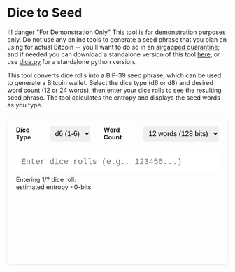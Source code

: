 # Dice to Seed

!!! danger "For Demonstration Only"
    This tool is for demonstration purposes only.
    Do not use any online tools to generate a seed phrase that you plan on using for actual Bitcoin -- you'll want to do so in an [airgapped quarantine](../saving/sovereignty/level-5.md);
    and if needed you can download a standalone version of this tool [here](https://github.com/rschristopher/airgap/blob/main/dice.html), or use [dice.py](https://github.com/rschristopher/airgap/blob/main/dice.py) for a standalone python version.

This tool converts dice rolls into a BIP-39 seed phrase, which can be used to generate a Bitcoin wallet. Select the dice type (d6 or d8) and desired word count (12 or 24 words), then enter your dice rolls to see the resulting seed phrase. The tool calculates the entropy and displays the seed words as you type.

<div class="dice-to-seed-container">
    <div class="dropdown-container">
        <div class="dropdown-pair">
            <label for="dice_type">Dice Type</label>
            <select id="dice_type" onchange="updateConfig()">
                <option value="6">d6 (1-6)</option>
                <option value="8">d8 (1-8)</option>
            </select>
        </div>
        <div class="dropdown-pair">
            <label for="word_count">Word Count</label>
            <select id="word_count" onchange="updateConfig()">
                <option value="12">12 words (128 bits)</option>
                <option value="24">24 words (256 bits)</option>
            </select>
        </div>
    </div>
    <input type="text" id="rolls" placeholder="Enter dice rolls (e.g., 123456...)" oninput="updateSeed()">
    <div id="progress">Entering 1/? dice roll:</div>
    <div id="entropy">estimated entropy <0-bits</div>
    <pre id="seed_words"></pre>
</div>

<style>
.dice-to-seed-container {
    padding: 20px;
    background-color: var(--md-default-bg-color);
    border-radius: 8px;
    box-shadow: 0 2px 4px rgba(0,0,0,0.1);
    margin: 20px auto;
    border: 1px solid var(--md-default-fg-color--light);
}
.dice-to-seed-container .dropdown-container {
    display: flex;
    align-items: center;
    gap: 30px;
    margin-bottom: 15px;
}
.dice-to-seed-container .dropdown-pair {
    display: flex;
    align-items: center;
    gap: 10px;
}
.dice-to-seed-container label {
    font-weight: bold;
}
.dice-to-seed-container select {
    padding: 8px;
    border: 1px solid var(--md-default-fg-color--light);
    border-radius: 4px;
    font-size: 16px;
}
.dice-to-seed-container input {
    width: 100%;
    padding: 12px;
    margin: 10px 0;
    border: 1px solid var(--md-default-fg-color--light);
    border-radius: 4px;
    font-size: 18px;
    font-family: 'Courier New', Courier, monospace;
}
.dice-to-seed-container pre {
    background-color: var(--md-code-bg-color);
    padding: 10px;
    border-radius: 4px;
    min-height: 100px;
}
</style>

<script>
const SEED_WORDS = [
    "abandon", "ability", "able", "about", "above", "absent", "absorb", "abstract", "absurd", "abuse",
    "access", "accident", "account", "accuse", "achieve", "acid", "acoustic", "acquire", "across", "act",
    "action", "actor", "actress", "actual", "adapt", "add", "addict", "address", "adjust", "admit",
    "adult", "advance", "advice", "aerobic", "affair", "afford", "afraid", "again", "age", "agent",
    "agree", "ahead", "aim", "air", "airport", "aisle", "alarm", "album", "alcohol", "alert",
    "alien", "all", "alley", "allow", "almost", "alone", "alpha", "already", "also", "alter",
    "always", "amateur", "amazing", "among", "amount", "amused", "analyst", "anchor", "ancient", "anger",
    "angle", "angry", "animal", "ankle", "announce", "annual", "another", "answer", "antenna", "antique",
    "anxiety", "any", "apart", "apology", "appear", "apple", "approve", "april", "arch", "arctic",
    "area", "arena", "argue", "arm", "armed", "armor", "army", "around", "arrange", "arrest",
    "arrive", "arrow", "art", "artefact", "artist", "artwork", "ask", "aspect", "assault", "asset",
    "assist", "assume", "asthma", "athlete", "atom", "attack", "attend", "attitude", "attract", "auction",
    "audit", "august", "aunt", "author", "auto", "autumn", "average", "avocado", "avoid", "awake",
    "aware", "away", "awesome", "awful", "awkward", "axis", "baby", "bachelor", "bacon", "badge",
    "bag", "balance", "balcony", "ball", "bamboo", "banana", "banner", "bar", "barely", "bargain",
    "barrel", "base", "basic", "basket", "battle", "beach", "bean", "beauty", "because", "become",
    "beef", "before", "begin", "behave", "behind", "believe", "below", "belt", "bench", "benefit",
    "best", "betray", "better", "between", "beyond", "bicycle", "bid", "bike", "bind", "biology",
    "bird", "birth", "bitter", "black", "blade", "blame", "blanket", "blast", "bleak", "bless",
    "blind", "blood", "blossom", "blouse", "blue", "blur", "blush", "board", "boat", "body",
    "boil", "bomb", "bone", "bonus", "book", "boost", "border", "boring", "borrow", "boss",
    "bottom", "bounce", "box", "boy", "bracket", "brain", "brand", "brass", "brave", "bread",
    "breeze", "brick", "bridge", "brief", "bright", "bring", "brisk", "broccoli", "broken", "bronze",
    "broom", "brother", "brown", "brush", "bubble", "buddy", "budget", "buffalo", "build", "bulb",
    "bulk", "bullet", "bundle", "bunker", "burden", "burger", "burst", "bus", "business", "busy",
    "butter", "buyer", "buzz", "cabbage", "cabin", "cable", "cactus", "cage", "cake", "call",
    "calm", "camera", "camp", "can", "canal", "cancel", "candy", "cannon", "canoe", "canvas",
    "canyon", "capable", "capital", "captain", "car", "carbon", "card", "cargo", "carpet", "carry",
    "cart", "case", "cash", "casino", "castle", "casual", "cat", "catalog", "catch", "category",
    "cattle", "caught", "cause", "caution", "cave", "ceiling", "celery", "cement", "census", "century",
    "cereal", "certain", "chair", "chalk", "champion", "change", "chaos", "chapter", "charge", "chase",
    "chat", "cheap", "check", "cheese", "chef", "cherry", "chest", "chicken", "chief", "child",
    "chimney", "choice", "choose", "chronic", "chuckle", "chunk", "churn", "cigar", "cinnamon", "circle",
    "citizen", "city", "civil", "claim", "clap", "clarify", "claw", "clay", "clean", "clerk",
    "clever", "click", "client", "cliff", "climb", "clinic", "clip", "clock", "clog", "close",
    "cloth", "cloud", "clown", "club", "clump", "cluster", "clutch", "coach", "coast", "coconut",
    "code", "coffee", "coil", "coin", "collect", "color", "column", "combine", "come", "comfort",
    "comic", "common", "company", "concert", "conduct", "confirm", "congress", "connect", "consider", "control",
    "convince", "cook", "cool", "copper", "copy", "coral", "core", "corn", "correct", "cost",
    "cotton", "couch", "country", "couple", "course", "cousin", "cover", "coyote", "crack", "cradle",
    "craft", "cram", "crane", "crash", "crater", "crawl", "crazy", "cream", "credit", "creek",
    "crew", "cricket", "crime", "crisp", "critic", "crop", "cross", "crouch", "crowd", "crucial",
    "cruel", "cruise", "crumble", "crunch", "crush", "cry", "crystal", "cube", "culture", "cup",
    "cupboard", "curious", "current", "curtain", "curve", "cushion", "custom", "cute", "cycle", "dad",
    "damage", "damp", "dance", "danger", "daring", "dash", "daughter", "dawn", "day", "deal",
    "debate", "debris", "decade", "december", "decide", "decline", "decorate", "decrease", "deer", "defense",
    "define", "defy", "degree", "delay", "deliver", "demand", "demise", "denial", "dentist", "deny",
    "depart", "depend", "deposit", "depth", "deputy", "derive", "describe", "desert", "design", "desk",
    "despair", "destroy", "detail", "detect", "develop", "device", "devote", "diagram", "dial", "diamond",
    "diary", "dice", "diesel", "diet", "differ", "digital", "dignity", "dilemma", "dinner", "dinosaur",
    "direct", "dirt", "disagree", "discover", "disease", "dish", "dismiss", "disorder", "display", "distance",
    "divert", "divide", "divorce", "dizzy", "doctor", "document", "dog", "doll", "dolphin", "domain",
    "donate", "donkey", "donor", "door", "dose", "double", "dove", "draft", "dragon", "drama",
    "drastic", "draw", "dream", "dress", "drift", "drill", "drink", "drip", "drive", "drop",
    "drum", "dry", "duck", "dumb", "dune", "during", "dust", "dutch", "duty", "dwarf",
    "dynamic", "eager", "eagle", "early", "earn", "earth", "easily", "east", "easy", "echo",
    "ecology", "economy", "edge", "edit", "educate", "effort", "egg", "eight", "either", "elbow",
    "elder", "electric", "elegant", "element", "elephant", "elevator", "elite", "else", "embark", "embody",
    "embrace", "emerge", "emotion", "employ", "empower", "empty", "enable", "enact", "end", "endless",
    "endorse", "enemy", "energy", "enforce", "engage", "engine", "enhance", "enjoy", "enlist", "enough",
    "enrich", "enroll", "ensure", "enter", "entire", "entry", "envelope", "episode", "equal", "equip",
    "era", "erase", "erode", "erosion", "error", "erupt", "escape", "essay", "essence", "estate",
    "eternal", "ethics", "evidence", "evil", "evoke", "evolve", "exact", "example", "excess", "exchange",
    "excite", "exclude", "excuse", "execute", "exercise", "exhaust", "exhibit", "exile", "exist", "exit",
    "exotic", "expand", "expect", "expire", "explain", "expose", "express", "extend", "extra", "eye",
    "eyebrow", "fabric", "face", "faculty", "fade", "faint", "faith", "fall", "false", "fame",
    "family", "famous", "fan", "fancy", "fantasy", "farm", "fashion", "fat", "fatal", "father",
    "fatigue", "fault", "favorite", "feature", "february", "federal", "fee", "feed", "feel", "female",
    "fence", "festival", "fetch", "fever", "few", "fiber", "fiction", "field", "figure", "file",
    "film", "filter", "final", "find", "fine", "finger", "finish", "fire", "firm", "first",
    "fiscal", "fish", "fit", "fitness", "fix", "flag", "flame", "flash", "flat", "flavor",
    "flee", "flight", "flip", "float", "flock", "floor", "flower", "fluid", "flush", "fly",
    "foam", "focus", "fog", "foil", "fold", "follow", "food", "foot", "force", "forest",
    "forget", "fork", "fortune", "forum", "forward", "fossil", "foster", "found", "fox", "fragile",
    "frame", "frequent", "fresh", "friend", "fringe", "frog", "front", "frost", "frown", "frozen",
    "fruit", "fuel", "fun", "funny", "furnace", "fury", "future", "gadget", "gain", "galaxy",
    "gallery", "game", "gap", "garage", "garbage", "garden", "garlic", "garment", "gas", "gasp",
    "gate", "gather", "gauge", "gaze", "general", "genius", "genre", "gentle", "genuine", "gesture",
    "ghost", "giant", "gift", "giggle", "ginger", "giraffe", "girl", "give", "glad", "glance",
    "glare", "glass", "glide", "glimpse", "globe", "gloom", "glory", "glove", "glow", "glue",
    "goat", "goddess", "gold", "good", "goose", "gorilla", "gospel", "gossip", "govern", "gown",
    "grab", "grace", "grain", "grant", "grape", "grass", "gravity", "great", "green", "grid",
    "grief", "grit", "grocery", "group", "grow", "grunt", "guard", "guess", "guide", "guilt",
    "guitar", "gun", "gym", "habit", "hair", "half", "hammer", "hamster", "hand", "happy",
    "harbor", "hard", "harsh", "harvest", "hat", "have", "hawk", "hazard", "head", "health",
    "heart", "heavy", "hedgehog", "height", "hello", "helmet", "help", "hen", "hero", "hidden",
    "high", "hill", "hint", "hip", "hire", "history", "hobby", "hockey", "hold", "hole",
    "holiday", "hollow", "home", "honey", "hood", "hope", "horn", "horror", "horse", "hospital",
    "host", "hotel", "hour", "hover", "hub", "huge", "human", "humble", "humor", "hundred",
    "hungry", "hunt", "hurdle", "hurry", "hurt", "husband", "hybrid", "ice", "icon", "idea",
    "identify", "idle", "ignore", "ill", "illegal", "illness", "image", "imitate", "immense", "immune",
    "impact", "impose", "improve", "impulse", "inch", "include", "income", "increase", "index", "indicate",
    "indoor", "industry", "infant", "inflict", "inform", "inhale", "inherit", "initial", "inject", "injury",
    "inmate", "inner", "innocent", "input", "inquiry", "insane", "insect", "inside", "inspire", "install",
    "intact", "interest", "into", "invest", "invite", "involve", "iron", "island", "isolate", "issue",
    "item", "ivory", "jacket", "jaguar", "jar", "jazz", "jealous", "jeans", "jelly", "jewel",
    "job", "join", "joke", "journey", "joy", "judge", "juice", "jump", "jungle", "junior",
    "junk", "just", "kangaroo", "keen", "keep", "ketchup", "key", "kick", "kid", "kidney",
    "kind", "kingdom", "kiss", "kit", "kitchen", "kite", "kitten", "kiwi", "knee", "knife",
    "knock", "know", "lab", "label", "labor", "ladder", "lady", "lake", "lamp", "language",
    "laptop", "large", "later", "latin", "laugh", "laundry", "lava", "law", "lawn", "lawsuit",
    "layer", "lazy", "leader", "leaf", "learn", "leave", "lecture", "left", "leg", "legal",
    "legend", "leisure", "lemon", "lend", "length", "lens", "leopard", "lesson", "letter", "level",
    "liar", "liberty", "library", "license", "life", "lift", "light", "like", "limb", "limit",
    "link", "lion", "liquid", "list", "little", "live", "lizard", "load", "loan", "lobster",
    "local", "lock", "logic", "lonely", "long", "loop", "lottery", "loud", "lounge", "love",
    "loyal", "lucky", "luggage", "lumber", "lunar", "lunch", "luxury", "lyrics", "machine", "mad",
    "magic", "magnet", "maid", "mail", "main", "major", "make", "mammal", "man", "manage",
    "mandate", "mango", "mansion", "manual", "maple", "marble", "march", "margin", "marine", "market",
    "marriage", "mask", "mass", "master", "match", "material", "math", "matrix", "matter", "maximum",
    "maze", "meadow", "mean", "measure", "meat", "mechanic", "medal", "media", "melody", "melt",
    "member", "memory", "mention", "menu", "mercy", "merge", "merit", "merry", "mesh", "message",
    "metal", "method", "middle", "midnight", "milk", "million", "mimic", "mind", "minimum", "minor",
    "minute", "miracle", "mirror", "misery", "miss", "mistake", "mix", "mixed", "mixture", "mobile",
    "model", "modify", "mom", "moment", "monitor", "monkey", "monster", "month", "moon", "moral",
    "more", "morning", "mosquito", "mother", "motion", "motor", "mountain", "mouse", "move", "movie",
    "much", "muffin", "mule", "multiply", "muscle", "museum", "mushroom", "music", "must", "mutual",
    "myself", "mystery", "myth", "naive", "name", "napkin", "narrow", "nasty", "nation", "nature",
    "near", "neck", "need", "negative", "neglect", "neither", "nephew", "nerve", "nest", "net",
    "network", "neutral", "never", "news", "next", "nice", "night", "noble", "noise", "nominee",
    "noodle", "normal", "north", "nose", "notable", "note", "nothing", "notice", "novel", "now",
    "nuclear", "number", "nurse", "nut", "oak", "obey", "object", "oblige", "obscure", "observe",
    "obtain", "obvious", "occur", "ocean", "october", "odor", "off", "offer", "office", "often",
    "oil", "okay", "old", "olive", "olympic", "omit", "once", "one", "onion", "online",
    "only", "open", "opera", "opinion", "oppose", "option", "orange", "orbit", "orchard", "order",
    "ordinary", "organ", "orient", "original", "orphan", "ostrich", "other", "outdoor", "outer", "output",
    "outside", "oval", "oven", "over", "own", "owner", "oxygen", "oyster", "ozone", "pact",
    "paddle", "page", "pair", "palace", "palm", "panda", "panel", "panic", "panther", "paper",
    "parade", "parent", "park", "parrot", "party", "pass", "patch", "path", "patient", "patrol",
    "pattern", "pause", "pave", "payment", "peace", "peanut", "pear", "peasant", "pelican", "pen",
    "penalty", "pencil", "people", "pepper", "perfect", "permit", "person", "pet", "phone", "photo",
    "phrase", "physical", "piano", "picnic", "picture", "piece", "pig", "pigeon", "pill", "pilot",
    "pink", "pioneer", "pipe", "pistol", "pitch", "pizza", "place", "planet", "plastic", "plate",
    "play", "please", "pledge", "pluck", "plug", "plunge", "poem", "poet", "point", "polar",
    "pole", "police", "pond", "pony", "pool", "popular", "portion", "position", "possible", "post",
    "potato", "pottery", "poverty", "powder", "power", "practice", "praise", "predict", "prefer", "prepare",
    "present", "pretty", "prevent", "price", "pride", "primary", "print", "priority", "prison", "private",
    "prize", "problem", "process", "produce", "profit", "program", "project", "promote", "proof", "property",
    "prosper", "protect", "proud", "provide", "public", "pudding", "pull", "pulp", "pulse", "pumpkin",
    "punch", "pupil", "puppy", "purchase", "purity", "purpose", "purse", "push", "put", "puzzle",
    "pyramid", "quality", "quantum", "quarter", "question", "quick", "quit", "quiz", "quote", "rabbit",
    "raccoon", "race", "rack", "radar", "radio", "rail", "rain", "raise", "rally", "ramp",
    "ranch", "random", "range", "rapid", "rare", "rate", "rather", "raven", "raw", "razor",
    "ready", "real", "reason", "rebel", "rebuild", "recall", "receive", "recipe", "record", "recycle",
    "reduce", "reflect", "reform", "refuse", "region", "regret", "regular", "reject", "relax", "release",
    "relief", "rely", "remain", "remember", "remind", "remove", "render", "renew", "rent", "reopen",
    "repair", "repeat", "replace", "report", "require", "rescue", "resemble", "resist", "resource", "response",
    "result", "retire", "retreat", "return", "reunion", "reveal", "review", "reward", "rhythm", "rib",
    "ribbon", "rice", "rich", "ride", "ridge", "rifle", "right", "rigid", "ring", "riot",
    "ripple", "risk", "ritual", "rival", "river", "road", "roast", "robot", "robust", "rocket",
    "romance", "roof", "rookie", "room", "rose", "rotate", "rough", "round", "route", "royal",
    "rubber", "rude", "rug", "rule", "run", "runway", "rural", "sad", "saddle", "sadness",
    "safe", "sail", "salad", "salmon", "salon", "salt", "salute", "same", "sample", "sand",
    "satisfy", "satoshi", "sauce", "sausage", "save", "say", "scale", "scan", "scare", "scatter",
    "scene", "scheme", "school", "science", "scissors", "scorpion", "scout", "scrap", "screen", "script",
    "scrub", "sea", "search", "season", "seat", "second", "secret", "section", "security", "seed",
    "seek", "segment", "select", "sell", "seminar", "senior", "sense", "sentence", "series", "service",
    "session", "settle", "setup", "seven", "shadow", "shaft", "shallow", "share", "shed", "shell",
    "sheriff", "shield", "shift", "shine", "ship", "shiver", "shock", "shoe", "shoot", "shop",
    "short", "shoulder", "shove", "shrimp", "shrug", "shuffle", "shy", "sibling", "sick", "side",
    "siege", "sight", "sign", "silent", "silk", "silly", "silver", "similar", "simple", "since",
    "sing", "siren", "sister", "situate", "six", "size", "skate", "sketch", "ski", "skill",
    "skin", "skirt", "skull", "slab", "slam", "sleep", "slender", "slice", "slide", "slight",
    "slim", "slogan", "slot", "slow", "slush", "small", "smart", "smile", "smoke", "smooth",
    "snack", "snake", "snap", "sniff", "snow", "soap", "soccer", "social", "sock", "soda",
    "soft", "solar", "soldier", "solid", "solution", "solve", "someone", "song", "soon", "sorry",
    "sort", "soul", "sound", "soup", "source", "south", "space", "spare", "spatial", "spawn",
    "speak", "special", "speed", "spell", "spend", "sphere", "spice", "spider", "spike", "spin",
    "spirit", "split", "spoil", "sponsor", "spoon", "sport", "spot", "spray", "spread", "spring",
    "spy", "square", "squeeze", "squirrel", "stable", "stadium", "staff", "stage", "stairs", "stamp",
    "stand", "start", "state", "stay", "steak", "steel", "stem", "step", "stereo", "stick",
    "still", "sting", "stock", "stomach", "stone", "stool", "story", "stove", "strategy", "street",
    "strike", "strong", "struggle", "student", "stuff", "stumble", "style", "subject", "submit", "subway",
    "success", "such", "sudden", "suffer", "sugar", "suggest", "suit", "summer", "sun", "sunny",
    "sunset", "super", "supply", "supreme", "sure", "surface", "surge", "surprise", "surround", "survey",
    "suspect", "sustain", "swallow", "swamp", "swap", "swarm", "swear", "sweet", "swift", "swim",
    "swing", "switch", "sword", "symbol", "symptom", "syrup", "system", "table", "tackle", "tag",
    "tail", "talent", "talk", "tank", "tape", "target", "task", "taste", "tattoo", "taxi",
    "teach", "team", "tell", "ten", "tenant", "tennis", "tent", "term", "test", "text",
    "thank", "that", "theme", "then", "theory", "there", "they", "thing", "this", "thought",
    "three", "thrive", "throw", "thumb", "thunder", "ticket", "tide", "tiger", "tilt", "timber",
    "time", "tiny", "tip", "tired", "tissue", "title", "toast", "tobacco", "today", "toddler",
    "toe", "together", "toilet", "token", "tomato", "tomorrow", "tone", "tongue", "tonight", "tool",
    "tooth", "top", "topic", "topple", "torch", "tornado", "tortoise", "toss", "total", "tourist",
    "toward", "tower", "town", "toy", "track", "trade", "traffic", "tragic", "train", "transfer",
    "trap", "trash", "travel", "tray", "treat", "tree", "trend", "trial", "tribe", "trick",
    "trigger", "trim", "trip", "trophy", "trouble", "truck", "true", "truly", "trumpet", "trust",
    "truth", "try", "tube", "tuition", "tumble", "tuna", "tunnel", "turkey", "turn", "turtle",
    "twelve", "twenty", "twice", "twin", "twist", "two", "type", "typical", "ugly", "umbrella",
    "unable", "unaware", "uncle", "uncover", "under", "undo", "unfair", "unfold", "unhappy", "uniform",
    "unique", "unit", "universe", "unknown", "unlock", "until", "unusual", "unveil", "update", "upgrade",
    "uphold", "upon", "upper", "upset", "urban", "urge", "usage", "use", "used", "useful",
    "useless", "usual", "utility", "vacant", "vacuum", "vague", "valid", "valley", "valve", "van",
    "vanish", "vapor", "various", "vast", "vault", "vehicle", "velvet", "vendor", "venture", "venue",
    "verb", "verify", "version", "very", "vessel", "veteran", "viable", "vibrant", "vicious", "victory",
    "video", "view", "village", "vintage", "violin", "virtual", "virus", "visa", "visit", "visual",
    "vital", "vivid", "vocal", "voice", "void", "volcano", "volume", "vote", "voyage", "wage",
    "wagon", "wait", "walk", "wall", "walnut", "want", "warfare", "warm", "warrior", "wash",
    "wasp", "waste", "water", "wave", "way", "wealth", "weapon", "wear", "weasel", "weather",
    "web", "wedding", "weekend", "weird", "welcome", "west", "wet", "whale", "what", "wheat",
    "wheel", "when", "where", "whip", "whisper", "wide", "width", "wife", "wild", "will",
    "win", "window", "wine", "wing", "wink", "winner", "winter", "wire", "wisdom", "wise",
    "wish", "witness", "wolf", "woman", "wonder", "wood", "wool", "word", "work", "world",
    "worry", "worth", "wrap", "wreck", "wrestle", "wrist", "write", "wrong", "yard", "year",
    "yellow", "you", "young", "youth", "zebra", "zero", "zone", "zoo"
];
let base = 6;
let digits_max = '6';
let entropy_bits = 256;
let num_words = 24;
let rolls_needed = 0;
function updateConfig() {
    base = parseInt(document.getElementById('dice_type').value);
    digits_max = base.toString();
    const wc = parseInt(document.getElementById('word_count').value);
    entropy_bits = wc === 12 ? 128 : 256;
    num_words = wc;
    rolls_needed = calculateRollsNeeded(entropy_bits, base);
    document.getElementById('rolls').value = '';
    updateSeed();
}
function calculateRollsNeeded(ent, b) {
    const max_n = (1n << BigInt(ent)) - 1n;
    let count = 0;
    let temp = max_n;
    while (temp > 0n) {
        temp /= BigInt(b);
        count++;
    }
    return count;
}
function dice2n(str) {
    let n = 0n;
    let pow = 1n;
    for (let i = 0; i < str.length; i++) {
        const c = str[i];
        const val = BigInt(c.charCodeAt(0) - '1'.charCodeAt(0));
        n += val * pow;
        pow *= BigInt(base);
    }
    return n;
}
function bigIntToBytes(bigint, len) {
    const bytes = new Uint8Array(len);
    for (let i = len - 1; i >= 0; i--) {
        bytes[i] = Number(bigint & 255n);
        bigint >>= 8n;
    }
    return bytes;
}
async function updateSeed() {
    let input = document.getElementById('rolls').value.toLowerCase();
    let valid = '';
    for (let c of input) {
        if (c >= '1' && c <= digits_max) {
            valid += c;
        }
    }
    if (valid !== input) {
        document.getElementById('rolls').value = valid;
    }
    const rolls = valid;
    const len = rolls.length;
    const progressText = len < rolls_needed ? `Entering ${len + 1}/${rolls_needed} dice roll:` : `Entered ${len}/${rolls_needed} dice rolls (extra rolls included):`;
    document.getElementById('progress').innerText = progressText;
    let bit_len = 0;
    if (len > 0) {
        let max_pow = 1n;
        for (let i = 0; i < len; i++) {
            max_pow *= BigInt(base);
        }
        let max_n_for_len = max_pow - 1n;
        let temp = max_n_for_len;
        while (temp > 0n) {
            temp >>= 1n;
            bit_len++;
        }
    }
    document.getElementById('entropy').innerText = `estimated entropy <${bit_len}-bits`;
    let words_out = Array(num_words).fill('abandon');
    if (len > 0) {
        const n = dice2n(rolls);
        const bin_str = n.toString(2);
        let ent_bin = bin_str.length > entropy_bits ? bin_str.substring(0, entropy_bits) : bin_str.padStart(entropy_bits, '0');
        const cs_bits = entropy_bits / 32;
        const byte_len = entropy_bits / 8;
        const ent_bytes = bigIntToBytes(BigInt(`0b${ent_bin}`), byte_len);
        const hash_buffer = await crypto.subtle.digest('SHA-256', ent_bytes);
        const hash_bytes = new Uint8Array(hash_buffer);
        let hash_bin = hash_bytes[0].toString(2).padStart(8, '0');
        if (cs_bits > 8) {
            hash_bin += hash_bytes[1].toString(2).padStart(8, '0');
        }
        const checksum = hash_bin.substring(0, cs_bits);
        const seed_bin = ent_bin + checksum;
        words_out = [];
        for (let i = 0; i < num_words; i++) {
            const start = i * 11;
            const chunk = seed_bin.substring(start, start + 11);
            const idx = parseInt(chunk, 2);
            words_out.push(SEED_WORDS[idx]);
        }
    }
    document.getElementById('seed_words').innerText = words_out.join('\n');
}
window.onload = updateConfig;
</script>



























